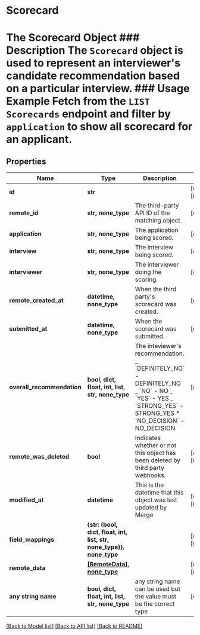 # Scorecard

# The Scorecard Object ### Description The `Scorecard` object is used to represent an interviewer's candidate recommendation based on a particular interview. ### Usage Example Fetch from the `LIST Scorecards` endpoint and filter by `application` to show all scorecard for an applicant.

## Properties

| Name                       | Type                                                                 | Description                                                                                                                                                                                                   | Notes                 |
| -------------------------- | -------------------------------------------------------------------- | ------------------------------------------------------------------------------------------------------------------------------------------------------------------------------------------------------------- | --------------------- |
| **id**                     | **str**                                                              |                                                                                                                                                                                                               | [optional] [readonly] |
| **remote_id**              | **str, none_type**                                                   | The third-party API ID of the matching object.                                                                                                                                                                | [optional]            |
| **application**            | **str, none_type**                                                   | The application being scored.                                                                                                                                                                                 | [optional]            |
| **interview**              | **str, none_type**                                                   | The interview being scored.                                                                                                                                                                                   | [optional]            |
| **interviewer**            | **str, none_type**                                                   | The interviewer doing the scoring.                                                                                                                                                                            | [optional]            |
| **remote_created_at**      | **datetime, none_type**                                              | When the third party&#39;s scorecard was created.                                                                                                                                                             | [optional]            |
| **submitted_at**           | **datetime, none_type**                                              | When the scorecard was submitted.                                                                                                                                                                             | [optional]            |
| **overall_recommendation** | **bool, dict, float, int, list, str, none_type**                     | The inteviewer&#39;s recommendation. _ &#x60;DEFINITELY_NO&#x60; - DEFINITELY_NO _ &#x60;NO&#x60; - NO _ &#x60;YES&#x60; - YES _ &#x60;STRONG_YES&#x60; - STRONG_YES \* &#x60;NO_DECISION&#x60; - NO_DECISION | [optional]            |
| **remote_was_deleted**     | **bool**                                                             | Indicates whether or not this object has been deleted by third party webhooks.                                                                                                                                | [optional] [readonly] |
| **modified_at**            | **datetime**                                                         | This is the datetime that this object was last updated by Merge                                                                                                                                               | [optional] [readonly] |
| **field_mappings**         | **{str: (bool, dict, float, int, list, str, none_type)}, none_type** |                                                                                                                                                                                                               | [optional] [readonly] |
| **remote_data**            | [**[RemoteData], none_type**](RemoteData.md)                         |                                                                                                                                                                                                               | [optional] [readonly] |
| **any string name**        | **bool, dict, float, int, list, str, none_type**                     | any string name can be used but the value must be the correct type                                                                                                                                            | [optional]            |

[[Back to Model list]](../README.md#documentation-for-models) [[Back to API list]](../README.md#documentation-for-api-endpoints) [[Back to README]](../README.md)

